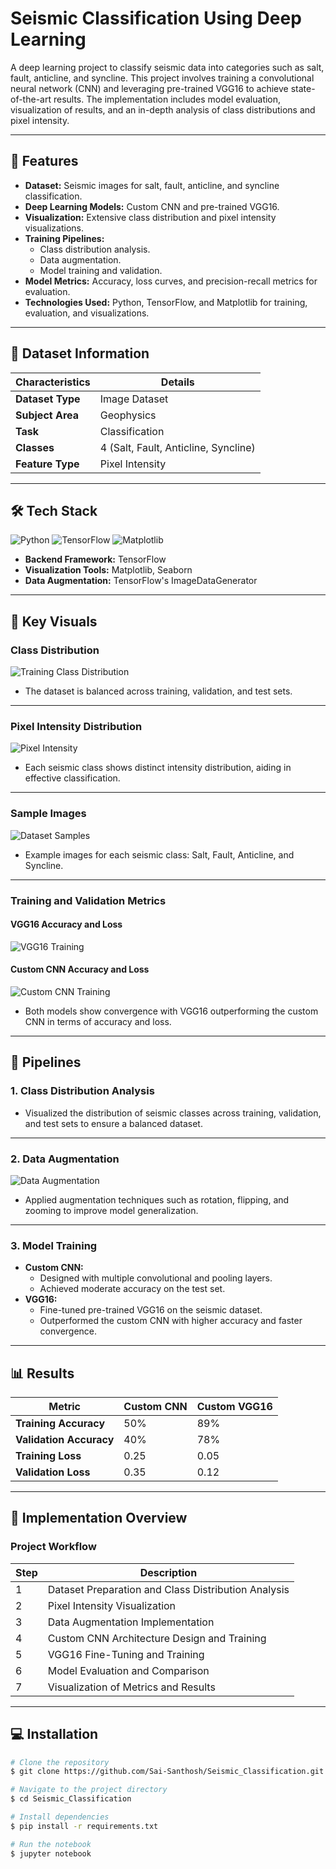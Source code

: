# Seismic Classification Using Deep Learning

A deep learning project to classify seismic data into categories such as salt, fault, anticline, and syncline. This project involves training a convolutional neural network (CNN) and leveraging pre-trained VGG16 to achieve state-of-the-art results. The implementation includes model evaluation, visualization of results, and an in-depth analysis of class distributions and pixel intensity.

---

## 🚀 Features

- **Dataset:** Seismic images for salt, fault, anticline, and syncline classification.
- **Deep Learning Models:** Custom CNN and pre-trained VGG16.
- **Visualization:** Extensive class distribution and pixel intensity visualizations.
- **Training Pipelines:**
  - Class distribution analysis.
  - Data augmentation.
  - Model training and validation.
- **Model Metrics:** Accuracy, loss curves, and precision-recall metrics for evaluation.
- **Technologies Used:** Python, TensorFlow, and Matplotlib for training, evaluation, and visualizations.

---

## 📂 Dataset Information

| **Characteristics** | **Details**      |
|----------------------|------------------|
| **Dataset Type**     | Image Dataset   |
| **Subject Area**     | Geophysics      |
| **Task**             | Classification  |
| **Classes**          | 4 (Salt, Fault, Anticline, Syncline) |
| **Feature Type**     | Pixel Intensity |

---

## 🛠️ Tech Stack

![Python](https://img.shields.io/badge/Python-3.10-blue?logo=python&logoColor=white) ![TensorFlow](https://img.shields.io/badge/TensorFlow-Framework-orange?logo=tensorflow&logoColor=white) ![Matplotlib](https://img.shields.io/badge/Matplotlib-Visualization-blue?logo=python&logoColor=white)

- **Backend Framework:** TensorFlow
- **Visualization Tools:** Matplotlib, Seaborn
- **Data Augmentation:** TensorFlow's ImageDataGenerator

---

## 🌟 Key Visuals

### **Class Distribution**
![Training Class Distribution](training%20class%20distirbutuoon.png)

- The dataset is balanced across training, validation, and test sets.

---

### **Pixel Intensity Distribution**
![Pixel Intensity](pixel%20intensity%20distir.png)

- Each seismic class shows distinct intensity distribution, aiding in effective classification.

---

### **Sample Images**
![Dataset Samples](dataset%20img.png)

- Example images for each seismic class: Salt, Fault, Anticline, and Syncline.

---

### **Training and Validation Metrics**

#### **VGG16 Accuracy and Loss**
![VGG16 Training](vgg16.png)

#### **Custom CNN Accuracy and Loss**
![Custom CNN Training](cnn%20.png)

- Both models show convergence with VGG16 outperforming the custom CNN in terms of accuracy and loss.

---

## 📜 Pipelines

### **1. Class Distribution Analysis**
- Visualized the distribution of seismic classes across training, validation, and test sets to ensure a balanced dataset.

---

### **2. Data Augmentation**
![Data Augmentation](augmentaiton.png)

- Applied augmentation techniques such as rotation, flipping, and zooming to improve model generalization.

---

### **3. Model Training**
- **Custom CNN:**
  - Designed with multiple convolutional and pooling layers.
  - Achieved moderate accuracy on the test set.
- **VGG16:**
  - Fine-tuned pre-trained VGG16 on the seismic dataset.
  - Outperformed the custom CNN with higher accuracy and faster convergence.

---

## 📊 Results

| Metric               | Custom CNN | Custom VGG16 |
|-----------------------|------------|--------------------|
| **Training Accuracy** | 50%        | 89%               |
| **Validation Accuracy** | 40%        | 78%               |
| **Training Loss**     | 0.25       | 0.05              |
| **Validation Loss**   | 0.35       | 0.12              |

---

## 📜 Implementation Overview

### **Project Workflow**

| Step | Description |
|------|-------------|
| 1    | Dataset Preparation and Class Distribution Analysis |
| 2    | Pixel Intensity Visualization |
| 3    | Data Augmentation Implementation |
| 4    | Custom CNN Architecture Design and Training |
| 5    | VGG16 Fine-Tuning and Training |
| 6    | Model Evaluation and Comparison |
| 7    | Visualization of Metrics and Results |

---

## 💻 Installation

```bash
# Clone the repository
$ git clone https://github.com/Sai-Santhosh/Seismic_Classification.git

# Navigate to the project directory
$ cd Seismic_Classification

# Install dependencies
$ pip install -r requirements.txt

# Run the notebook
$ jupyter notebook
